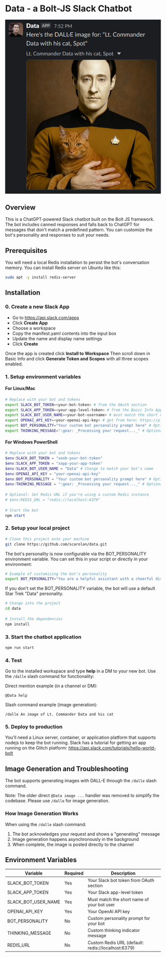 # Data - a Bolt-JS Slack Chatbot

![Lt. Commander Data and his cat, Spot](data_and_spot.png)

## Overview

This is a ChatGPT-powered Slack chatbot built on the Bolt JS framework. The bot includes canned responses and falls back to ChatGPT for messages that don't match a predefined pattern. You can customize the bot's personality and responses to suit your needs.

## Prerequisites

You will need a local Redis installation to persist the bot's conversation memory. You can install Redis server on Ubuntu like this:

```zsh
sudo apt -y install redis-server
```

## Installation

### 0. Create a new Slack App

- Go to https://api.slack.com/apps
- Click **Create App**
- Choose a workspace
- Copy the manifest.yaml contents into the input box
- Update the name and display name settings
- Click **Create**

Once the app is created click **Install to Workspace**
Then scroll down in Basic Info and click **Generate Token and Scopes** with all three scopes enabled.

### 1. Setup environment variables

#### For Linux/Mac

```zsh
# Replace with your bot and tokens
export SLACK_BOT_TOKEN=<your-bot-token> # from the OAuth section
export SLACK_APP_TOKEN=<your-app-level-token> # from the Basic Info App Token Section
export SLACK_BOT_USER_NAME=<your-bot-username> # must match the short name of your bot user
export OPENAI_API_KEY=<your-openai-api-key> # get from here: https://platform.openai.com/account/api-keys
export BOT_PERSONALITY="Your custom bot personality prompt here" # Optional: Set a custom personality for your bot
export THINKING_MESSAGE=":gear: _Processing your request..._" # Optional: Customize the thinking indicator message
```

#### For Windows PowerShell

```powershell
# Replace with your bot and tokens
$env:SLACK_BOT_TOKEN = "xoxb-your-bot-token"
$env:SLACK_APP_TOKEN = "xapp-your-app-token"
$env:SLACK_BOT_USER_NAME = "Data" # Change to match your bot's name
$env:OPENAI_API_KEY = "your-openai-api-key"
$env:BOT_PERSONALITY = "Your custom bot personality prompt here" # Optional: Set a custom personality for your bot
$env:THINKING_MESSAGE = ":gear: _Processing your request..._" # Optional: Customize the thinking indicator message

# Optional: Set Redis URL if you're using a custom Redis instance
# $env:REDIS_URL = "redis://localhost:6379"

# Start the bot
npm start
```

### 2. Setup your local project

```zsh
# Clone this project onto your machine
git clone https://github.com/scarolan/data.git
```

The bot's personality is now configurable via the BOT_PERSONALITY environment variable. You can set this in your script or directly in your environment:

```zsh
# Example of customizing the bot's personality
export BOT_PERSONALITY="You are a helpful assistant with a cheerful disposition. You love to tell jokes and answer questions clearly and concisely."
```

If you don't set the BOT_PERSONALITY variable, the bot will use a default Star Trek "Data" personality.

```zsh
# Change into the project
cd data

# Install the dependencies
npm install
```

### 3. Start the chatbot application

```zsh
npm run start
```

### 4. Test

Go to the installed workspace and type **help** in a DM to your new bot.
Use the `/dalle` slash command for functionality:

Direct mention example (in a channel or DM):

```text
@Data help
```

Slash command example (image generation):

```text
/dalle An image of Lt. Commander Data and his cat
```

### 5. Deploy to production

You'll need a Linux server, container, or application platform that supports nodejs to keep the bot running. Slack has a tutorial for getting an app running on the Glitch platform: https://api.slack.com/tutorials/hello-world-bolt

## Image Generation and Troubleshooting

The bot supports generating images with DALL-E through the `/dalle` slash command.

Note: The older direct `@Data image ...` handler was removed to simplify the codebase. Please use `/dalle` for image generation.

### How Image Generation Works

When using the `/dalle` slash command:

1. The bot acknowledges your request and shows a "generating" message
2. Image generation happens asynchronously in the background
3. When complete, the image is posted directly to the channel

## Environment Variables

| Variable            | Required | Description                                        |
| ------------------- | -------- | -------------------------------------------------- |
| SLACK_BOT_TOKEN     | Yes      | Your Slack bot token from OAuth section            |
| SLACK_APP_TOKEN     | Yes      | Your Slack app-level token                         |
| SLACK_BOT_USER_NAME | Yes      | Must match the short name of your bot user         |
| OPENAI_API_KEY      | Yes      | Your OpenAI API key                                |
| BOT_PERSONALITY     | No       | Custom personality prompt for your bot             |
| THINKING_MESSAGE    | No       | Custom thinking indicator message                  |
| REDIS_URL           | No       | Custom Redis URL (default: redis://localhost:6379) |

